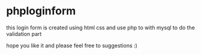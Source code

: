 # phploginform
this login form is created using html css and use php to with mysql to do the validation part

hope you like it and please feel free to suggestions :)
